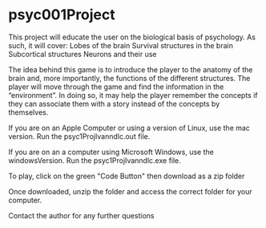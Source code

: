 # psyc001Project
This project will educate the user on the biological basis of psychology. As such, it will cover:
  Lobes of the brain
  Survival structures in the brain
  Subcortical structures
  Neurons and their use

The idea behind this game is to introduce the player to the anatomy of the brain and, more importantly, the functions of the different structures. The player will move through the game and find the information in the “environment”. In doing so, it may help the player remember the concepts if they can associate them with a story instead of the concepts by themselves. 

If you are on an Apple Computer or using a version of Linux, use the mac version. Run the psyc1ProjIvanndlc.out file.

If you are on an a computer using Microsoft Windows, use the windowsVersion. Run the psyc1ProjIvanndlc.exe file.

To play, click on the green "Code Button" then download as a zip folder

Once downloaded, unzip the folder and access the correct folder for your computer.

Contact the author for any further questions
